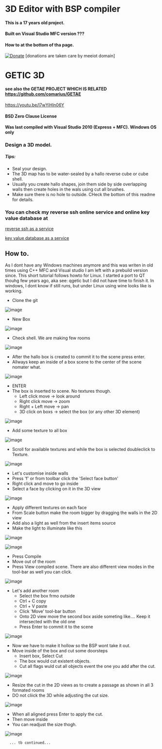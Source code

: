 # 3D Editor with BSP compiler
#### This is a 17 years old project.
#### Built on Visual Studio MFC version ???
#### How to at the bottom of tha page.

[![Donate](https://img.shields.io/badge/Donate-PayPal-green.svg)](https://www.paypal.com/cgi-bin/webscr?cmd=_s-xclick&hosted_button_id=L9RVWU5NUZ4YG)   [donations are taken care by meeiot domain]
# GETIC 3D
#### see also the GETAE PROJECT WHICH IS RELATED  https://github.com/comarius/GETAE
https://youtu.be/l7wYiHln06Y
#### BSD Zero Clause License
#### Was last compiled with Visual Studio 2010 (Express + MFC). Windows OS only


###  Design a 3D model.
##### Tips:  
   * Seal your design. 
   * The 3D map has to be water-sealed by a hallo reverse cube or cube shell.
   * Usually you create hallo shapes, join them side by side overlapping walls then create holes in the wals using cut all brushes.
   * Make sure there is no hole to outside. CHeck the bottom of this readme for details.



###  You can check my reverse ssh online service and online key value database at 

[reverse ssh as a service](http://www.mylinuz.com)

[key value database as a service](https://www.meeiot.org)

## How to.
As I dont have any Windows machines anymore and this was writen in old times using 
C++ MFC and Visual studio I am left with a prebuild version since. This short tutorial follows
howto for Linux. I started a port to QT thouhg few years ago, aka see: qgetic but I did not have 
time to finish it. In windows, I dont know if still runs, but under Linux using wine looks like is working.

  * Clone the git
 
![image](https://user-images.githubusercontent.com/69641625/91868488-c5dfda00-ec42-11ea-94b3-766b66500cb1.png)

  * New Box
  
![image](https://user-images.githubusercontent.com/69641625/91868698-07708500-ec43-11ea-8012-f46957f25781.png)

  * Check shell. We are making few rooms
  
  
![image](https://user-images.githubusercontent.com/69641625/91868816-25d68080-ec43-11ea-8e7a-724527c69d82.png)

 * After the hallo box is created to commit it to the scene press enter.
 * Allways keep an inside of a box scene to the center of the scene nomater what. 

![image](https://user-images.githubusercontent.com/69641625/91868919-44d51280-ec43-11ea-912b-aef40bedba60.png)

  * ENTER
  * The box is inserted to scene. No textures though.
      * Left click move -> look around
      * Right click move -> zoom
      * Right + Left move -> pan
      * 3D click on boxs -> select the box (or any other 3D element)

![image](https://user-images.githubusercontent.com/69641625/91869085-73eb8400-ec43-11ea-812c-9f58844f3cf1.png)

  * Add some texture to all box
  
![image](https://user-images.githubusercontent.com/69641625/91869226-9da4ab00-ec43-11ea-8459-f9fc100f863d.png)

   * Scroll for available textures and while the box is selected doubleclick to Texture.
   
![image](https://user-images.githubusercontent.com/69641625/91869543-02600580-ec44-11ea-92dd-ec420e36f21b.png)

   * Let's customise inside walls
   * Press 'f' or from toolbar click the 'Select face button'
   * Right click and move to go inside
   * Select a face by clicking on it in the 3D view
   
![image](https://user-images.githubusercontent.com/69641625/91869848-5a970780-ec44-11ea-9b0a-26f02aa3a657.png)

   * Apply different textures on each face
   * From Scale button make the room bigger by dragging the walls in the 2D view
   * Add also a light as well from the insert items source
   * Make the light to illuminate like this
   
   
![image](https://user-images.githubusercontent.com/69641625/91873530-1eb17180-ec47-11ea-85a9-83f1c05f17e6.png)

   
![image](https://user-images.githubusercontent.com/69641625/91873062-99c65800-ec46-11ea-93cb-31893f48739d.png)

   * Press Compile
   * Move out of the room
   * Press View compiled scene. There are also different view modes in the tool-bar as well you can click.
   
![image](https://user-images.githubusercontent.com/69641625/91873739-659f6700-ec47-11ea-9231-143a3742c8c2.png)

  * Let's add another room 
      * Select the box frmo outside
      * Ctrl + C  copy
      * Ctrl + V   paste
      * Click 'Move' tool-bar button
      * Onto 2D view move the second box aside someting like.... Keep it intersected with the old one
      * Press Enter to commit it to the scene
      
![image](https://user-images.githubusercontent.com/69641625/91874216-f1b18e80-ec47-11ea-8729-201cb679c9bb.png)
      
      
  * Now we have to make it hollow so the BSP wont take it out.
  * Move inside of the box and cut some doorsteps
      * Insert box, Select Cut
      * The box would cut existent objects.
      * Cut all flags wuld cut all objects event the one you add after the cut.
      
![image](https://user-images.githubusercontent.com/69641625/91874334-19a0f200-ec48-11ea-80a3-fa29cb6740be.png)

   * Resize the cut in the 2D views as to create a passage as shown in all 3 formated rooms
   * DO not cliick the 3D while adjusting the cut size.

![image](https://user-images.githubusercontent.com/69641625/91874503-4c4aea80-ec48-11ea-9df7-23ae5841f83d.png)

   * When all aligned press Enter to apply the cut.
   * Then move inside
   * You can readjust the size thogh.
   
![image](https://user-images.githubusercontent.com/69641625/91874971-dbf09900-ec48-11ea-8414-a9421e3bc854.png)


      ... tb continued...



